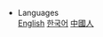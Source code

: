 - <div class="nav-dropdown-container">
      <a>Languages</a>
      <div class="nav-dropdown">
          <a href="/#">English</a>
          <a href="/index-kr.html#">한국어</a>
          <a href="/index-cn.html#">中國人</a>
      </div>
  </div>

